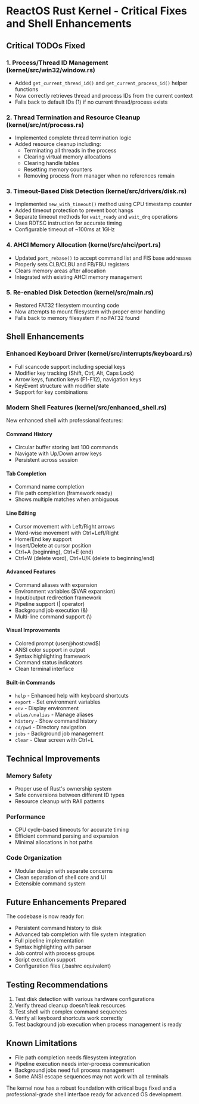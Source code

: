 # ReactOS Rust Kernel - Critical Fixes and Shell Enhancements

## Critical TODOs Fixed

### 1. Process/Thread ID Management (kernel/src/win32/window.rs)
- Added `get_current_thread_id()` and `get_current_process_id()` helper functions
- Now correctly retrieves thread and process IDs from the current context
- Falls back to default IDs (1) if no current thread/process exists

### 2. Thread Termination and Resource Cleanup (kernel/src/nt/process.rs)
- Implemented complete thread termination logic
- Added resource cleanup including:
  - Terminating all threads in the process
  - Clearing virtual memory allocations
  - Clearing handle tables
  - Resetting memory counters
  - Removing process from manager when no references remain

### 3. Timeout-Based Disk Detection (kernel/src/drivers/disk.rs)
- Implemented `new_with_timeout()` method using CPU timestamp counter
- Added timeout protection to prevent boot hangs
- Separate timeout methods for `wait_ready` and `wait_drq` operations
- Uses RDTSC instruction for accurate timing
- Configurable timeout of ~100ms at 1GHz

### 4. AHCI Memory Allocation (kernel/src/ahci/port.rs)
- Updated `port_rebase()` to accept command list and FIS base addresses
- Properly sets CLB/CLBU and FB/FBU registers
- Clears memory areas after allocation
- Integrated with existing AHCI memory management

### 5. Re-enabled Disk Detection (kernel/src/main.rs)
- Restored FAT32 filesystem mounting code
- Now attempts to mount filesystem with proper error handling
- Falls back to memory filesystem if no FAT32 found

## Shell Enhancements

### Enhanced Keyboard Driver (kernel/src/interrupts/keyboard.rs)
- Full scancode support including special keys
- Modifier key tracking (Shift, Ctrl, Alt, Caps Lock)
- Arrow keys, function keys (F1-F12), navigation keys
- KeyEvent structure with modifier state
- Support for key combinations

### Modern Shell Features (kernel/src/enhanced_shell.rs)
New enhanced shell with professional features:

#### Command History
- Circular buffer storing last 100 commands
- Navigate with Up/Down arrow keys
- Persistent across session

#### Tab Completion
- Command name completion
- File path completion (framework ready)
- Shows multiple matches when ambiguous

#### Line Editing
- Cursor movement with Left/Right arrows
- Word-wise movement with Ctrl+Left/Right
- Home/End key support
- Insert/Delete at cursor position
- Ctrl+A (beginning), Ctrl+E (end)
- Ctrl+W (delete word), Ctrl+U/K (delete to beginning/end)

#### Advanced Features
- Command aliases with expansion
- Environment variables ($VAR expansion)
- Input/output redirection framework
- Pipeline support (| operator)
- Background job execution (&)
- Multi-line command support (\\)

#### Visual Improvements
- Colored prompt (user@host:cwd$)
- ANSI color support in output
- Syntax highlighting framework
- Command status indicators
- Clean terminal interface

#### Built-in Commands
- `help` - Enhanced help with keyboard shortcuts
- `export` - Set environment variables
- `env` - Display environment
- `alias/unalias` - Manage aliases
- `history` - Show command history
- `cd/pwd` - Directory navigation
- `jobs` - Background job management
- `clear` - Clear screen with Ctrl+L

## Technical Improvements

### Memory Safety
- Proper use of Rust's ownership system
- Safe conversions between different ID types
- Resource cleanup with RAII patterns

### Performance
- CPU cycle-based timeouts for accurate timing
- Efficient command parsing and expansion
- Minimal allocations in hot paths

### Code Organization
- Modular design with separate concerns
- Clean separation of shell core and UI
- Extensible command system

## Future Enhancements Prepared

The codebase is now ready for:
- Persistent command history to disk
- Advanced tab completion with file system integration
- Full pipeline implementation
- Syntax highlighting with parser
- Job control with process groups
- Script execution support
- Configuration files (.bashrc equivalent)

## Testing Recommendations

1. Test disk detection with various hardware configurations
2. Verify thread cleanup doesn't leak resources
3. Test shell with complex command sequences
4. Verify all keyboard shortcuts work correctly
5. Test background job execution when process management is ready

## Known Limitations

- File path completion needs filesystem integration
- Pipeline execution needs inter-process communication
- Background jobs need full process management
- Some ANSI escape sequences may not work with all terminals

The kernel now has a robust foundation with critical bugs fixed and a professional-grade shell interface ready for advanced OS development.